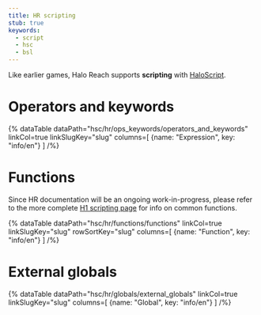 ```yaml
---
title: HR scripting
stub: true
keywords:
  - script
  - hsc
  - bsl
---
```

Like earlier games, Halo Reach supports **scripting** with [HaloScript](~general/scripting).

# Operators and keywords
{% dataTable
  dataPath="hsc/hr/ops_keywords/operators_and_keywords"
  linkCol=true
  linkSlugKey="slug"
  columns=[
    {name: "Expression", key: "info/en"}
  ]
/%}

# Functions
Since HR documentation will be an ongoing work-in-progress, please refer to the more complete [H1 scripting page](~h1/engine/scripting) for info on common functions.

{% dataTable
  dataPath="hsc/hr/functions/functions"
  linkCol=true
  linkSlugKey="slug"
  rowSortKey="slug"
  columns=[
    {name: "Function", key: "info/en"}
  ]
/%}

# External globals
{% dataTable
  dataPath="hsc/hr/globals/external_globals"
  linkCol=true
  linkSlugKey="slug"
  columns=[
    {name: "Global", key: "info/en"}
  ]
/%}
